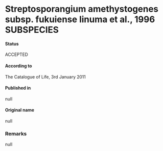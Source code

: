 # Streptosporangium amethystogenes subsp. fukuiense Iinuma et al., 1996 SUBSPECIES

#### Status
ACCEPTED

#### According to
The Catalogue of Life, 3rd January 2011

#### Published in
null

#### Original name
null

### Remarks
null